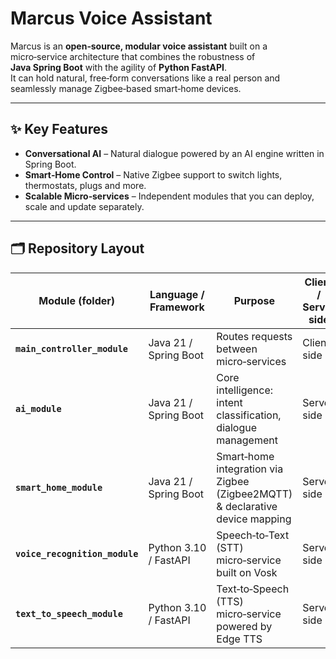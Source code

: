 # Marcus Voice Assistant

Marcus is an **open‑source, modular voice assistant** built on a micro‑service architecture that combines the robustness of **Java Spring Boot** with the agility of **Python FastAPI**.  
It can hold natural, free‑form conversations like a real person and seamlessly manage Zigbee‑based smart‑home devices.

---

## ✨ Key Features

* **Conversational AI** – Natural dialogue powered by an AI engine written in Spring Boot.  
* **Smart‑Home Control** – Native Zigbee support to switch lights, thermostats, plugs and more.  
* **Scalable Micro‑services** – Independent modules that you can deploy, scale and update separately.  

---

## 🗂️ Repository Layout

| Module (folder) | Language / Framework | Purpose | Client / Server side |
|-----------------|----------------------|---------|----------------------|
| **`main_controller_module`** | Java 21 / Spring Boot | Routes requests between micro‑services | Client side |
| **`ai_module`** | Java 21 / Spring Boot | Core intelligence: intent classification, dialogue management | Server side |
| **`smart_home_module`** | Java 21 / Spring Boot | Smart‑home integration via Zigbee (Zigbee2MQTT) & declarative device mapping | Server side |
| **`voice_recognition_module`** | Python 3.10 / FastAPI | Speech‑to‑Text (STT) micro‑service built on Vosk | Server side |
| **`text_to_speech_module`** | Python 3.10 / FastAPI | Text‑to‑Speech (TTS) micro‑service powered by Edge TTS | Server side |
